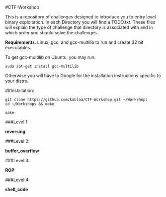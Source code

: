 #CTF-Workshop

This is a repository of challenges designed to introduce you to entry level binary exploitation. In each Directory you will find a TODO.txt. These files will explain the type of challenge that directory is associated with and in which order you should solve the challenges.

**Requirements**:
    Linux, gcc, and gcc-multilib to run and create 32 bit executables.

To get gcc-multilib on Ubuntu, you may run:

    sudo apt-get install gcc-multilib

Otherwise you will have to Google for the installation instructions specific to your distro.

##Installation:

    git clone https://github.com/kablaa/CTF-Workshop.git ~/Workshops
    cd ~/Workshops && make
    
    make


###Level 1:

**reversing**
    
###Level 2: 

**buffer_overflow**

###Level 3: 

**ROP**

###Level 4:

**shell_code**


